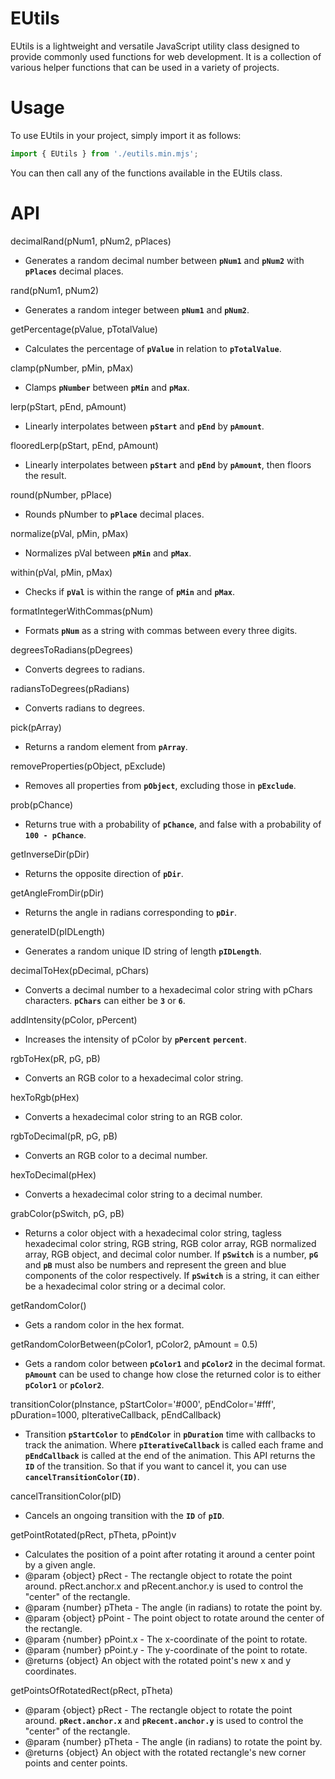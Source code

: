 # EUtils

EUtils is a lightweight and versatile JavaScript utility class designed to provide commonly used functions for web development. It is a collection of various helper functions that can be used in a variety of projects.

# Usage
To use EUtils in your project, simply import it as follows:

```js
import { EUtils } from './eutils.min.mjs';
```

You can then call any of the functions available in the EUtils class.

# API
decimalRand(pNum1, pNum2, pPlaces)
- Generates a random decimal number between **`pNum1`** and **`pNum2`** with **`pPlaces`** decimal places.

rand(pNum1, pNum2)
- Generates a random integer between **`pNum1`** and **`pNum2`**.

getPercentage(pValue, pTotalValue)
- Calculates the percentage of **`pValue`** in relation to **`pTotalValue`**.

clamp(pNumber, pMin, pMax)
- Clamps **`pNumber`** between **`pMin`** and **`pMax`**.

lerp(pStart, pEnd, pAmount)
- Linearly interpolates between **`pStart`** and **`pEnd`** by **`pAmount`**.

flooredLerp(pStart, pEnd, pAmount)
- Linearly interpolates between **`pStart`** and **`pEnd`** by **`pAmount`**, then floors the result.

round(pNumber, pPlace)
- Rounds pNumber to **`pPlace`** decimal places.

normalize(pVal, pMin, pMax)
- Normalizes pVal between **`pMin`** and **`pMax`**.

within(pVal, pMin, pMax)
- Checks if **`pVal`** is within the range of **`pMin`** and **`pMax`**.

formatIntegerWithCommas(pNum)
- Formats **`pNum`** as a string with commas between every three digits.

degreesToRadians(pDegrees)
- Converts degrees to radians.

radiansToDegrees(pRadians)
- Converts radians to degrees.

pick(pArray)
- Returns a random element from **`pArray`**.

removeProperties(pObject, pExclude)
- Removes all properties from **`pObject`**, excluding those in **`pExclude`**.

prob(pChance)
- Returns true with a probability of **`pChance`**, and false with a probability of **`100 - pChance`**.

getInverseDir(pDir)
- Returns the opposite direction of **`pDir`**.

getAngleFromDir(pDir)
- Returns the angle in radians corresponding to **`pDir`**.

generateID(pIDLength)
- Generates a random unique ID string of length **`pIDLength`**.

decimalToHex(pDecimal, pChars)
- Converts a decimal number to a hexadecimal color string with pChars characters. **`pChars`** can either be **`3`** or **`6`**.

addIntensity(pColor, pPercent)
- Increases the intensity of pColor by **`pPercent`** **`percent`**.

rgbToHex(pR, pG, pB)
- Converts an RGB color to a hexadecimal color string.

hexToRgb(pHex)
- Converts a hexadecimal color string to an RGB color.

rgbToDecimal(pR, pG, pB)
- Converts an RGB color to a decimal number.

hexToDecimal(pHex)
- Converts a hexadecimal color string to a decimal number.

grabColor(pSwitch, pG, pB)
- Returns a color object with a hexadecimal color string, tagless hexadecimal color string, RGB string, RGB color array, RGB normalized array, RGB object, and decimal color number. If **`pSwitch`** is a number, **`pG`** and **`pB`** must also be numbers and represent the green and blue components of the color respectively. If **`pSwitch`** is a string, it can either be a hexadecimal color string or a decimal color.

getRandomColor()
- Gets a random color in the hex format.

getRandomColorBetween(pColor1, pColor2, pAmount = 0.5)
- Gets a random color between **`pColor1`** and **`pColor2`** in the decimal format. **`pAmount`** can be used to change how close the returned color is to either **`pColor1`** or **`pColor2`**.

transitionColor(pInstance, pStartColor='#000', pEndColor='#fff', pDuration=1000, pIterativeCallback, pEndCallback)
- Transition **`pStartColor`** to **`pEndColor`** in **`pDuration`** time with callbacks to track the animation. Where **`pIterativeCallback`** is called each frame and **`pEndCallback`** is called at the end of the animation. This API returns the **`ID`** of the transition. So that if you want to cancel it, you can use **`cancelTransitionColor(ID)`**.

cancelTransitionColor(pID)
- Cancels an ongoing transition with the **`ID`** of **`pID`**.

getPointRotated(pRect, pTheta, pPoint)v
- Calculates the position of a point after rotating it around a center point by a given angle.
- @param {object} pRect - The rectangle object to rotate the point around. pRect.anchor.x and pRecent.anchor.y is used to control the "center" of the rectangle.
- @param {number} pTheta - The angle (in radians) to rotate the point by.
- @param {object} pPoint - The point object to rotate around the center of the rectangle.
- @param {number} pPoint.x - The x-coordinate of the point to rotate.
- @param {number} pPoint.y - The y-coordinate of the point to rotate.
- @returns {object} An object with the rotated point's new x and y coordinates.

getPointsOfRotatedRect(pRect, pTheta)
- @param {object} pRect - The rectangle object to rotate the point around. **`pRect.anchor.x`** and **`pRecent.anchor.y`** is used to control the "center" of the rectangle.
- @param {number} pTheta - The angle (in radians) to rotate the point by.
- @returns {object} An object with the rotated rectangle's new corner points and center points.